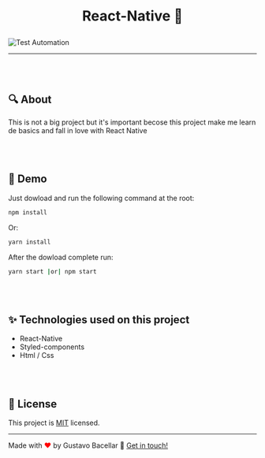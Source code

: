 #  <p align=center> React-Native 👋</p> 



![Test Automation](./github/gif-react.gif)




<hr/>

<br>
<br>

## 🔍 About

<p>This is not a big project but it's important becose this project make me learn de basics and fall in love with React Native </p>

<br>
<br>

## 🚀 Demo
Just dowload and  run the following command at the root:

```sh
npm install  
```

Or:

```sh
yarn install 
```

After the dowload complete run:

```sh
yarn start |or| npm start
```


<br>
<br>

## ✨ Technologies used on this project

<ul>
    <li> React-Native
    <li> Styled-components
    <li> Html / Css
</ul>

<br>
<br>

## 📝 License

This project is [MIT](https://github.com/gustavobacellarladeira/React-Native/blob/master/LICENSE) licensed.

<hr/>

Made with <span style = "color: red">♥</span> by Gustavo Bacellar 👋 <a href="https://www.linkedin.com/in/gustavo-bacellar/?msgControlName=reply_to_sender&msgConversationId=6714883939833561088&msgOverlay=true">Get in touch!</a>
